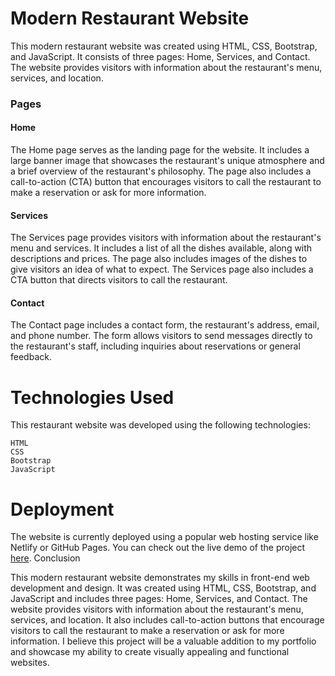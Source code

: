 # Modern Restaurant Website

This modern restaurant website was created using HTML, CSS, Bootstrap, and JavaScript. It consists of three pages: Home, Services, and Contact. The website provides visitors with information about the restaurant's menu, services, and location.
### Pages

#### Home

The Home page serves as the landing page for the website. It includes a large banner image that showcases the restaurant's unique atmosphere and a brief overview of the restaurant's philosophy. The page also includes a call-to-action (CTA) button that encourages visitors to call the restaurant to make a reservation or ask for more information.

#### Services

The Services page provides visitors with information about the restaurant's menu and services. It includes a list of all the dishes available, along with descriptions and prices. The page also includes images of the dishes to give visitors an idea of what to expect. The Services page also includes a CTA button that directs visitors to call the restaurant.

#### Contact

The Contact page includes a contact form, the restaurant's address, email, and phone number. The form allows visitors to send messages directly to the restaurant's staff, including inquiries about reservations or general feedback.

# Technologies Used

This restaurant website was developed using the following technologies:

    HTML
    CSS
    Bootstrap
    JavaScript

# Deployment

The website is currently deployed using a popular web hosting service like Netlify or GitHub Pages. You can check out the live demo of the project [here](https://demo-restaurant.hossainsany.com/index.html).
Conclusion

This modern restaurant website demonstrates my skills in front-end web development and design. It was created using HTML, CSS, Bootstrap, and JavaScript and includes three pages: Home, Services, and Contact. The website provides visitors with information about the restaurant's menu, services, and location. It also includes call-to-action buttons that encourage visitors to call the restaurant to make a reservation or ask for more information. I believe this project will be a valuable addition to my portfolio and showcase my ability to create visually appealing and functional websites.
